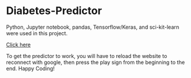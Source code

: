 # Diabetes-Predictor

Python, Jupyter notebook, pandas, Tensorflow/Keras, and sci-kit-learn were used in this project.

[Click here](https://colab.research.google.com/github/elvis808/Diabetes-Predictor/blob/main/AI_build.ipynb)

To get the predictor to work, you will have to reload the website to reconnect with google, then press the play sign from the beginning to the end. Happy Coding!
